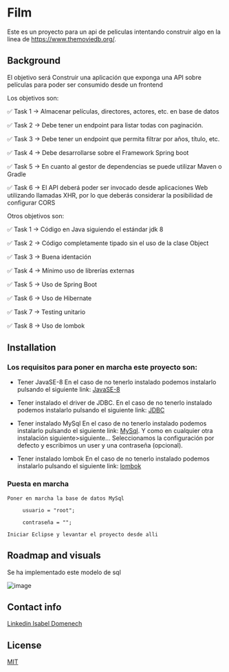 # Film

Este es un proyecto para un api de peliculas intentando construir algo en la linea de https://www.themoviedb.org/.

## Background

El objetivo será  Construir una aplicación que exponga una API sobre películas para poder ser consumido desde un
frontend

Los objetivos son:

✅ Task 1 → Almacenar películas, directores, actores, etc. en base de datos

✅ Task 2 →  Debe tener un endpoint para listar todas con paginación.

✅ Task 3 → Debe tener un endpoint que permita filtrar por años, título, etc.

✅ Task 4 →  Debe desarrollarse sobre el Framework Spring boot

✅ Task 5 → En cuanto al gestor de dependencias se puede utilizar Maven o Gradle

✅ Task 6 → El API deberá poder ser invocado desde aplicaciones Web utilizando llamadas XHR, por lo que deberás considerar la posibilidad de configurar CORS

Otros objetivos son:

✅ Task 1 → Código en Java siguiendo el estándar jdk 8

✅ Task 2 →  Código completamente tipado sin el uso de la clase Object

✅ Task 3 → Buena identación

✅ Task 4 →  Mínimo uso de librerías externas

✅ Task 5 → Uso de Spring Boot

✅ Task 6 → Uso de Hibernate

✅ Task 7 → Testing unitario

✅ Task 8 → Uso de lombok



## Installation

### Los requisitos para poner en marcha este proyecto son:

  - Tener JavaSE-8  En el caso de no tenerlo instalado podemos instalarlo pulsando el siguiente link: [JavaSE-8](https://www.oracle.com/java/technologies/javase/javase8-archive-downloads.html)

  - Tener instalado el driver de JDBC. En el caso de no tenerlo instalado podemos instalarlo pulsando el siguiente link: [JDBC](https://docs.microsoft.com/en-us/sql/connect/jdbc/download-microsoft-jdbc-driver-for-sql-server?view=sql-server-ver15)

  - Tener instalado MySql En el caso de no tenerlo instalado podemos instalarlo pulsando el siguiente link: [MySql](https://dev.mysql.com/). Y como en cualquier otra instalación siguiente>siguiente… Seleccionamos la configuración por defecto y escribimos un user y una contraseña (opcional).

  - Tener instalado lombok En el caso de no tenerlo instalado podemos instalarlo pulsando el siguiente link: [lombok](https://projectlombok.org/download)


 ### Puesta en marcha
  
    Poner en marcha la base de datos MySql 
    
         usuario = "root";

         contraseña = "";
         
    Iniciar Eclipse y levantar el proyecto desde alli   
      
        
  ## Roadmap and visuals
  
  Se ha implementado este modelo de sql
  
  ![image](https://user-images.githubusercontent.com/77856098/160810505-58f0c1c8-f127-4935-b1e0-0369a742dc5d.png)

    
     
  ## Contact info
  
  [Linkedin Isabel Domenech](https://www.linkedin.com/in/isabel-domenech-de-mena-157103124/)
  
  ## License 

  [MIT](https://opensource.org/licenses/MIT)
  
